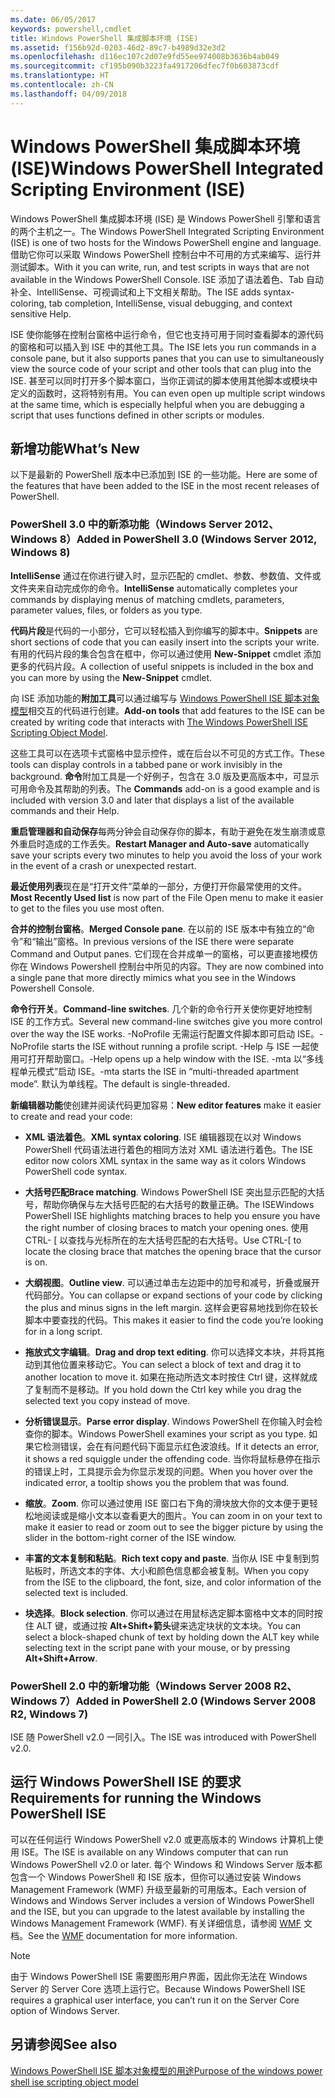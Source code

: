 ```yaml
---
ms.date: 06/05/2017
keywords: powershell,cmdlet
title: Windows PowerShell 集成脚本环境 (ISE)
ms.assetid: f156b92d-0203-46d2-89c7-b4989d32e3d2
ms.openlocfilehash: d116ec107c2d07e9fd55ee974008b3636b4ab049
ms.sourcegitcommit: cf195b090b3223fa4917206dfec7f0b603873cdf
ms.translationtype: HT
ms.contentlocale: zh-CN
ms.lasthandoff: 04/09/2018
---
```

# <a name="windows-powershell-integrated-scripting-environment-ise"></a><span data-ttu-id="4a220-103">Windows PowerShell 集成脚本环境 (ISE)</span><span class="sxs-lookup"><span data-stu-id="4a220-103">Windows PowerShell Integrated Scripting Environment (ISE)</span></span>

<span data-ttu-id="4a220-104">Windows PowerShell 集成脚本环境 (ISE) 是 Windows PowerShell 引擎和语言的两个主机之一。</span><span class="sxs-lookup"><span data-stu-id="4a220-104">The Windows PowerShell Integrated Scripting Environment (ISE) is one of two hosts for the Windows PowerShell engine and language.</span></span> <span data-ttu-id="4a220-105">借助它你可以采取 Windows PowerShell 控制台中不可用的方式来编写、运行并测试脚本。</span><span class="sxs-lookup"><span data-stu-id="4a220-105">With it you can write, run, and test scripts in ways that are not available in the Windows PowerShell Console.</span></span> <span data-ttu-id="4a220-106">ISE 添加了语法着色、Tab 自动补全、IntelliSense、可视调试和上下文相关帮助。</span><span class="sxs-lookup"><span data-stu-id="4a220-106">The ISE adds syntax-coloring, tab completion, IntelliSense, visual debugging, and context sensitive Help.</span></span>

<span data-ttu-id="4a220-107">ISE 使你能够在控制台窗格中运行命令，但它也支持可用于同时查看脚本的源代码的窗格和可以插入到 ISE 中的其他工具。</span><span class="sxs-lookup"><span data-stu-id="4a220-107">The ISE lets you run commands in a console pane, but it also supports panes that you can use to simultaneously view the source code of your script and other tools that can plug into the ISE.</span></span> <span data-ttu-id="4a220-108">甚至可以同时打开多个脚本窗口，当你正调试的脚本使用其他脚本或模块中定义的函数时，这将特别有用。</span><span class="sxs-lookup"><span data-stu-id="4a220-108">You can even open up multiple script windows at the same time, which is especially helpful when you are debugging a script that uses functions defined in other scripts or modules.</span></span>

## <a name="whats-new"></a><span data-ttu-id="4a220-109">新增功能</span><span class="sxs-lookup"><span data-stu-id="4a220-109">What’s New</span></span>

<span data-ttu-id="4a220-110">以下是最新的 PowerShell 版本中已添加到 ISE 的一些功能。</span><span class="sxs-lookup"><span data-stu-id="4a220-110">Here are some of the features that have been added to the ISE in the most recent releases of PowerShell.</span></span>

### <a name="added-in-powershell-30-windows-server-2012-windows-8"></a><span data-ttu-id="4a220-111">PowerShell 3.0 中的新添功能（Windows Server 2012、Windows 8）</span><span class="sxs-lookup"><span data-stu-id="4a220-111">Added in PowerShell 3.0 (Windows Server 2012, Windows 8)</span></span>

<span data-ttu-id="4a220-112">**IntelliSense** 通过在你进行键入时，显示匹配的 cmdlet、参数、参数值、文件或文件夹来自动完成你的命令。</span><span class="sxs-lookup"><span data-stu-id="4a220-112">**IntelliSense** automatically completes your commands by displaying menus of matching cmdlets, parameters, parameter values, files, or folders as you type.</span></span>

<span data-ttu-id="4a220-113">**代码片段**是代码的一小部分，它可以轻松插入到你编写的脚本中。</span><span class="sxs-lookup"><span data-stu-id="4a220-113">**Snippets** are short sections of code that you can easily insert into the scripts your write.</span></span> <span data-ttu-id="4a220-114">有用的代码片段的集合包含在框中，你可以通过使用 **New-Snippet** cmdlet 添加更多的代码片段。</span><span class="sxs-lookup"><span data-stu-id="4a220-114">A collection of useful snippets is included in the box and you can more by using the **New-Snippet** cmdlet.</span></span>

<span data-ttu-id="4a220-115">向 ISE 添加功能的**附加工具**可以通过编写与 [Windows PowerShell ISE 脚本对象模型](../../core-powershell/ise/The-ISE-Object-Model-Hierarchy.md)相交互的代码进行创建。</span><span class="sxs-lookup"><span data-stu-id="4a220-115">**Add-on tools** that add features to the ISE can be created by writing code that interacts with [The Windows PowerShell ISE Scripting Object Model](../../core-powershell/ise/The-ISE-Object-Model-Hierarchy.md).</span></span>

<span data-ttu-id="4a220-116">这些工具可以在选项卡式窗格中显示控件，或在后台以不可见的方式工作。</span><span class="sxs-lookup"><span data-stu-id="4a220-116">These tools can display controls in a tabbed pane or work invisibly in the background.</span></span> <span data-ttu-id="4a220-117">**命令**附加工具是一个好例子，包含在 3.0 版及更高版本中，可显示可用命令及其帮助的列表。</span><span class="sxs-lookup"><span data-stu-id="4a220-117">The **Commands** add-on is a good example and is included with version 3.0 and later that displays a list of the available commands and their Help.</span></span>

<span data-ttu-id="4a220-118">**重启管理器和自动保存**每两分钟会自动保存你的脚本，有助于避免在发生崩溃或意外重启时造成的工作丢失。</span><span class="sxs-lookup"><span data-stu-id="4a220-118">**Restart Manager and Auto-save** automatically save your scripts every two minutes to help you avoid the loss of your work in the event of a crash or unexpected restart.</span></span>

<span data-ttu-id="4a220-119">**最近使用列表**现在是“打开文件”菜单的一部分，方便打开你最常使用的文件。</span><span class="sxs-lookup"><span data-stu-id="4a220-119">**Most Recently Used list** is now part of the File Open menu to make it easier to get to the files you use most often.</span></span>

<span data-ttu-id="4a220-120">**合并的控制台窗格**。</span><span class="sxs-lookup"><span data-stu-id="4a220-120">**Merged Console pane**.</span></span> <span data-ttu-id="4a220-121">在以前的 ISE 版本中有独立的“命令”和“输出”窗格。</span><span class="sxs-lookup"><span data-stu-id="4a220-121">In previous versions of the ISE there were separate Command and Output panes.</span></span> <span data-ttu-id="4a220-122">它们现在合并成单一的窗格，可以更直接地模仿你在 Windows Powershell 控制台中所见的内容。</span><span class="sxs-lookup"><span data-stu-id="4a220-122">They are now combined into a single pane that more directly mimics what you see in the Windows Powershell Console.</span></span>

<span data-ttu-id="4a220-123">**命令行开关**。</span><span class="sxs-lookup"><span data-stu-id="4a220-123">**Command-line switches**.</span></span> <span data-ttu-id="4a220-124">几个新的命令行开关使你更好地控制 ISE 的工作方式。</span><span class="sxs-lookup"><span data-stu-id="4a220-124">Several new command-line switches give you more control over the way the ISE works.</span></span> <span data-ttu-id="4a220-125">-NoProfile 无需运行配置文件脚本即可启动 ISE。</span><span class="sxs-lookup"><span data-stu-id="4a220-125">-NoProfile starts the ISE without running a profile script.</span></span> <span data-ttu-id="4a220-126">-Help 与 ISE 一起使用可打开帮助窗口。</span><span class="sxs-lookup"><span data-stu-id="4a220-126">-Help opens up a help window with the ISE.</span></span> <span data-ttu-id="4a220-127">-mta 以“多线程单元模式”启动 ISE。</span><span class="sxs-lookup"><span data-stu-id="4a220-127">-mta starts the ISE in “multi-threaded apartment mode”.</span></span> <span data-ttu-id="4a220-128">默认为单线程。</span><span class="sxs-lookup"><span data-stu-id="4a220-128">The default is single-threaded.</span></span>

<span data-ttu-id="4a220-129">**新编辑器功能**使创建并阅读代码更加容易：</span><span class="sxs-lookup"><span data-stu-id="4a220-129">**New editor features** make it easier to create and read your code:</span></span>

- <span data-ttu-id="4a220-130">**XML 语法着色**。</span><span class="sxs-lookup"><span data-stu-id="4a220-130">**XML syntax coloring**.</span></span> <span data-ttu-id="4a220-131">ISE 编辑器现在以对 Windows PowerShell 代码语法进行着色的相同方法对 XML 语法进行着色。</span><span class="sxs-lookup"><span data-stu-id="4a220-131">The ISE editor now colors XML syntax in the same way as it colors Windows PowerShell code syntax.</span></span>

- <span data-ttu-id="4a220-132">**大括号匹配**</span><span class="sxs-lookup"><span data-stu-id="4a220-132">**Brace matching**.</span></span> <span data-ttu-id="4a220-133">Windows PowerShell ISE 突出显示匹配的大括号，帮助你确保与左大括号匹配的右大括号的数量正确。</span><span class="sxs-lookup"><span data-stu-id="4a220-133">The ISEWindows PowerShell ISE highlights matching braces to help you ensure you have the right number of closing braces to match your opening ones.</span></span> <span data-ttu-id="4a220-134">使用 CTRL- \[ 以查找与光标所在的左大括号匹配的右大括号。</span><span class="sxs-lookup"><span data-stu-id="4a220-134">Use CTRL-\[ to locate the closing brace that matches the opening brace that the cursor is on.</span></span>

- <span data-ttu-id="4a220-135">**大纲视图**。</span><span class="sxs-lookup"><span data-stu-id="4a220-135">**Outline view**.</span></span> <span data-ttu-id="4a220-136">可以通过单击左边距中的加号和减号，折叠或展开代码部分。</span><span class="sxs-lookup"><span data-stu-id="4a220-136">You can collapse or expand sections of your code by clicking the plus and minus signs in the left margin.</span></span> <span data-ttu-id="4a220-137">这样会更容易地找到你在较长脚本中要查找的代码。</span><span class="sxs-lookup"><span data-stu-id="4a220-137">This makes it easier to find the code you’re looking for in a long script.</span></span>

- <span data-ttu-id="4a220-138">**拖放式文字编辑**。</span><span class="sxs-lookup"><span data-stu-id="4a220-138">**Drag and drop text editing**.</span></span> <span data-ttu-id="4a220-139">你可以选择文本块，并将其拖动到其他位置来移动它。</span><span class="sxs-lookup"><span data-stu-id="4a220-139">You can select a block of text and drag it to another location to move it.</span></span> <span data-ttu-id="4a220-140">如果在拖动所选文本时按住 Ctrl 键，这样就成了复制而不是移动。</span><span class="sxs-lookup"><span data-stu-id="4a220-140">If you hold down the Ctrl key while you drag the selected text you copy instead of move.</span></span>

- <span data-ttu-id="4a220-141">**分析错误显示**。</span><span class="sxs-lookup"><span data-stu-id="4a220-141">**Parse error display**.</span></span> <span data-ttu-id="4a220-142">Windows PowerShell 在你输入时会检查你的脚本。</span><span class="sxs-lookup"><span data-stu-id="4a220-142">Windows PowerShell examines your script as you type.</span></span> <span data-ttu-id="4a220-143">如果它检测错误，会在有问题代码下面显示红色波浪线。</span><span class="sxs-lookup"><span data-stu-id="4a220-143">If it detects an error, it shows a red squiggle under the offending code.</span></span> <span data-ttu-id="4a220-144">当你将鼠标悬停在指示的错误上时，工具提示会为你显示发现的问题。</span><span class="sxs-lookup"><span data-stu-id="4a220-144">When you hover over the indicated error, a tooltip shows you the problem that was found.</span></span>

- <span data-ttu-id="4a220-145">**缩放**。</span><span class="sxs-lookup"><span data-stu-id="4a220-145">**Zoom**.</span></span> <span data-ttu-id="4a220-146">你可以通过使用 ISE 窗口右下角的滑块放大你的文本便于更轻松地阅读或是缩小文本以查看更大的图片。</span><span class="sxs-lookup"><span data-stu-id="4a220-146">You can zoom in on your text to make it easier to read or zoom out to see the bigger picture by using the slider in the bottom-right corner of the ISE window.</span></span>

- <span data-ttu-id="4a220-147">**丰富的文本复制和粘贴**。</span><span class="sxs-lookup"><span data-stu-id="4a220-147">**Rich text copy and paste**.</span></span> <span data-ttu-id="4a220-148">当你从 ISE 中复制到剪贴板时，所选文本的字体、大小和颜色信息都会被复制。</span><span class="sxs-lookup"><span data-stu-id="4a220-148">When you copy from the ISE to the clipboard, the font, size, and color information of the selected text is included.</span></span>

- <span data-ttu-id="4a220-149">**块选择**。</span><span class="sxs-lookup"><span data-stu-id="4a220-149">**Block selection**.</span></span> <span data-ttu-id="4a220-150">你可以通过在用鼠标选定脚本窗格中文本的同时按住 ALT 键，或通过按 **Alt+Shift+箭头**键来选定块状的文本块。</span><span class="sxs-lookup"><span data-stu-id="4a220-150">You can select a block-shaped chunk of text by holding down the ALT key while selecting text in the script pane with your mouse, or by pressing **Alt+Shift+Arrow**.</span></span>

### <a name="added-in-powershell-20-windows-server-2008-r2-windows-7"></a><span data-ttu-id="4a220-151">PowerShell 2.0 中的新增功能（Windows Server 2008 R2、Windows 7）</span><span class="sxs-lookup"><span data-stu-id="4a220-151">Added in PowerShell 2.0 (Windows Server 2008 R2, Windows 7)</span></span>

<span data-ttu-id="4a220-152">ISE 随 PowerShell v2.0 一同引入。</span><span class="sxs-lookup"><span data-stu-id="4a220-152">The ISE was introduced with PowerShell v2.0.</span></span>

## <a name="requirements-for-running-the-windows-powershell-ise"></a><span data-ttu-id="4a220-153">运行 Windows PowerShell ISE 的要求</span><span class="sxs-lookup"><span data-stu-id="4a220-153">Requirements for running the Windows PowerShell ISE</span></span>

<span data-ttu-id="4a220-154">可以在任何运行 Windows PowerShell v2.0 或更高版本的 Windows 计算机上使用 ISE。</span><span class="sxs-lookup"><span data-stu-id="4a220-154">The ISE is available on any Windows computer that can run Windows PowerShell v2.0 or later.</span></span> <span data-ttu-id="4a220-155">每个 Windows 和 Windows Server 版本都包含一个 Windows PowerShell 和 ISE 版本，但你可以通过安装 Windows Management Framework (WMF) 升级至最新的可用版本。</span><span class="sxs-lookup"><span data-stu-id="4a220-155">Each version of Windows and Windows Server includes a version of Windows PowerShell and the ISE, but you can upgrade to the latest available by installing the Windows Management Framework (WMF).</span></span> <span data-ttu-id="4a220-156">有关详细信息，请参阅 [WMF](/powershell/wmf/readme) 文档。</span><span class="sxs-lookup"><span data-stu-id="4a220-156">See the [WMF](/powershell/wmf/readme) documentation for more information.</span></span>

> [!NOTE]
> <span data-ttu-id="4a220-157">由于 Windows PowerShell ISE 需要图形用户界面，因此你无法在 Windows Server 的 Server Core 选项上运行它。</span><span class="sxs-lookup"><span data-stu-id="4a220-157">Because Windows PowerShell ISE requires a graphical user interface, you can’t run it on the Server Core option of Windows Server.</span></span>

## <a name="see-also"></a><span data-ttu-id="4a220-158">另请参阅</span><span class="sxs-lookup"><span data-stu-id="4a220-158">See also</span></span>

[<span data-ttu-id="4a220-159">Windows PowerShell ISE 脚本对象模型的用途</span><span class="sxs-lookup"><span data-stu-id="4a220-159">Purpose of the windows power shell ise scripting object model</span></span>](../../core-powershell/ise/Purpose-of-the-Windows-PowerShell-ISE-Scripting-Object-Model.md)